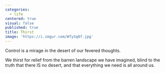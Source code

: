 ```yaml
---
categories:
  - life
centered: true
visual: false
published: true
title: Thirst
image: 'https://i.imgur.com/WfySq8f.jpg'
---
```

Control is a mirage
in the desert of our fevered thoughts.

We thirst for relief
from the barren landscape we have imagined,
blind to the truth that there IS no desert,
and that everything we need
is all around us.